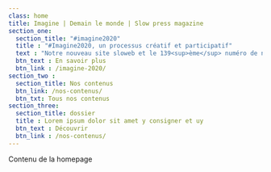 ```yaml
---
class: home
title: Imagine | Demain le monde | Slow press magazine
section_one:
  section_title: "#imagine2020"
  title : "#Imagine2020, un processus créatif et participatif"
  text : "Notre nouveau site sloweb et le 139<sup>ème</sup> numéro de notre magazine sont le résultat d’un long processus créatif et participatif lancé en 2019. Mise au vert de la rédaction, questionnaire adressé aux lecteurs, écriture du manifeste Imagine, ateliers d’intelligence collective, création d’un comité d’accompagnement composé de quinze personnalités issues de la société civile… Voici le récit de cette aventure inédite #Imagine2020."
  btn_text : En savoir plus
  btn_link : /imagine-2020/
section_two :
  section_title: Nos contenus
  btn_link: /nos-contenus/
  btn_txt: Tous nos contenus
section_three:
  section_title: dossier
  title : Lorem ipsum dolor sit amet y consigner et uy
  btn_text : Découvrir
  btn_link : /nos-contenus/
---
```


Contenu de la homepage